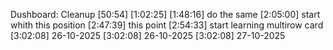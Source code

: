 Dushboard: Cleanup [50:54]
[1:02:25]
[1:48:16] do the same
[2:05:00] start whith this position
[2:47:39] this point
[2:54:33] start learning multirow card
[3:02:08] 26-10-2025
[3:02:08] 26-10-2025
[3:02:08] 27-10-2025